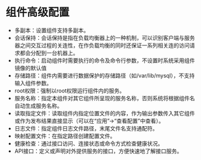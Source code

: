 # 组件高级配置

* 多副本：设置组件支持多副本。
* 会话保持：会话保持是指在负载均衡器上的一种机制，可以识别客户端与服务器之间交互过程的关连性，在作负载均衡的同时还保证一系列相关连的访问请求都会分配到一台机器上。
* 执行命令：启动组件时需要执行的命令及命令行参数，不设置时系统采用组件镜像的默认值
* 存储路径：组件内需要进行数据保护的存储路径（如/var/lib/mysql），不支持输入组件参数。
* root权限：强制以root权限运行组件内的服务。
* 服务名称：指定本组件对其它组件所呈现的服务名称，否则系统将根据组件名自动生成服务名称。
* 读取指定文件：读取组件内指定位置文件的内容，作为输出参数传入其它组件或作为发布结果直接显示（可以在“应用”-&gt;“查看配置”中查看）。
* 日志文件：指定组件日志文件路径，末尾文件名支持通配符。
* 映射配置文件：在指定路径创建配置文件。
* 健康检查：通过接口访问、连接状态或命令方式检查健康状况。
* API接口：定义或声明对外提供服务的接口，方便快速地了解接口服务。



